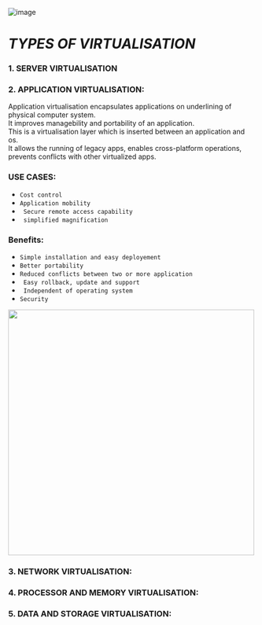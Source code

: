 ![image](https://user-images.githubusercontent.com/64470404/134016170-6270b15d-6029-4b86-9f64-8c6145591e18.png)


# _______________________TYPES OF VIRTUALISATION_______________________

<!--### WHAT IS VIRTUALISATION?
Virtualisation is a process, which allows us to run the image of multiple operating systems on a physical computer.<br>
Images of operating systems are called virtual machines, and it is basically a software representation of a physical machine that can execute or perform the same 
function as of physical machine.<br>
Each virtual machine contains a seperate copy of os with its own resources.<br>

![image](https://user-images.githubusercontent.com/64470404/134020157-445f5704-4f52-44bd-a110-8d73384c9c7d.png)

<!--### FEATURES OF VIRTUALISATION:
- `` Partitioning `` <br>
- `` Isolation ``<br>
- ``  Encapsulation``<br>
- `` Interposition ``<br>-->


### 1. SERVER VIRTUALISATION

<!--Single physical layer is partitioned into multiple virtual servers.<br>
Each virtual server has its own hardware resources like cpu, ram, network controller,hypervisor etc.<br>
Server virtualisation ensures scalability of platform as per volume of data.-->

### 2. APPLICATION VIRTUALISATION:

Application virtualisation encapsulates applications on underlining of physical computer system.<br>
It improves managebility and portability of an application.<br>
This is a virtualisation layer which is inserted between an application and os.<br>
It allows the running of legacy apps, enables cross-platform operations, prevents conflicts with other virtualized apps.<br>

### USE CASES:

- ``Cost control ``<br>
 - ``Application mobility ``<br>
 - `` Secure remote access capability``<br>
 - `` simplified magnification``<br>

### Benefits: 
 - ``Simple installation and easy deployement ``<br>
 - ``Better portability ``<br>
 - ``Reduced conflicts between two or more application ``<br>
 - `` Easy rollback, update and support``<br>
 - `` Independent of operating system``<br>
 - ``Security``<br>


<!--![image](https://user-images.githubusercontent.com/64470404/134156557-ca81b6f3-a869-41d2-be13-00f122b13257.png )-->

<img src="https://user-images.githubusercontent.com/64470404/134156557-ca81b6f3-a869-41d2-be13-00f122b13257.png"  width="500" height="500" />

### 3. NETWORK VIRTUALISATION:

<!--It uses virtual networking as a pool of connection resources.<br>
It helps in defining different networks with different sets of performance and capacities to manage the large amount of data to be distributed.-->

### 4. PROCESSOR AND MEMORY VIRTUALISATION:

<!--It optimizes the power of processor and maximizes its performance.<br>
Memory virtualisation decouples memory from the servers<br> -->

### 5. DATA AND STORAGE VIRTUALISATION:

<!--It provides and abstract service that, delivers data continuously in a consistent form without the prior knowledge of the underlining physical data base.<br>
It provides dynamic linked data service.<br> -->


<!--``THAT WAS ALL ABOUT TYPES OF VIRTUALISATION :)`` -->

